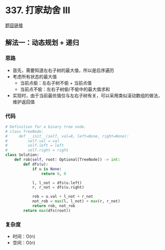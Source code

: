 # 337. 打家劫舍 III

[题目链接](https://leetcode.cn/problems/house-robber-iii/description/)

## 解法一：动态规划 + 递归

### 思路

- 首先，需要知道左右子树的最大值，所以是后序遍历
- 考虑所有状态的最大值
  - 当前点偷：左右子树不偷 + 当前点值
  - 当前点不偷：左右子树偷/不偷中的最大值求和
- 实现时，由于当前最优值仅与左右子树有关，可以采用类似滚动数组的做法，维护返回值

### 代码

```py
# Definition for a binary tree node.
# class TreeNode:
#     def __init__(self, val=0, left=None, right=None):
#         self.val = val
#         self.left = left
#         self.right = right
class Solution:
    def rob(self, root: Optional[TreeNode]) -> int:
        def dfs(u):
            if u is None:
                return 0, 0

            l, l_not = dfs(u.left)
            r, r_not = dfs(u.right)

            rob = u.val + l_not + r_not
            not_rob = max(l, l_not) + max(r, r_not)
            return rob, not_rob
        return max(dfs(root))
```

### 复杂度

- 时间：O(n)
- 空间：O(n)

